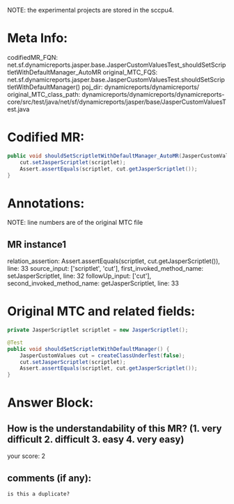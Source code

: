 NOTE: the experimental projects are stored in the sccpu4.

# Meta Info:
codifiedMR_FQN:
net.sf.dynamicreports.jasper.base.JasperCustomValuesTest_shouldSetScriptletWithDefaultManager_AutoMR
original_MTC_FQS:
net.sf.dynamicreports.jasper.base.JasperCustomValuesTest.shouldSetScriptletWithDefaultManager()
poj_dir:
dynamicreports/dynamicreports/
original_MTC_class_path:
dynamicreports/dynamicreports/dynamicreports-core/src/test/java/net/sf/dynamicreports/jasper/base/JasperCustomValuesTest.java

# Codified MR:
```java
public void shouldSetScriptletWithDefaultManager_AutoMR(JasperCustomValues cut, JasperScriptlet scriptlet) {
    cut.setJasperScriptlet(scriptlet);
    Assert.assertEquals(scriptlet, cut.getJasperScriptlet());
}
```

# Annotations:
NOTE: line numbers are of the original MTC file
## MR instance1
relation_assertion: Assert.assertEquals(scriptlet, cut.getJasperScriptlet()), line: 33 
source_input: ['scriptlet', 'cut'], first_invoked_method_name: setJasperScriptlet, line: 32 
followUp_input: ['cut'], second_invoked_method_name: getJasperScriptlet, line: 33 


# Original MTC and related fields:
```java
private JasperScriptlet scriptlet = new JasperScriptlet();

@Test
public void shouldSetScriptletWithDefaultManager() {
    JasperCustomValues cut = createClassUnderTest(false);
    cut.setJasperScriptlet(scriptlet);
    Assert.assertEquals(scriptlet, cut.getJasperScriptlet());
}

```


# Answer Block: 
## How is the understandability of this MR? (1. very difficult 2. difficult 3. easy 4. very easy)
your score: 2
 
## comments (if any): 
```txt
is this a duplicate?
```
